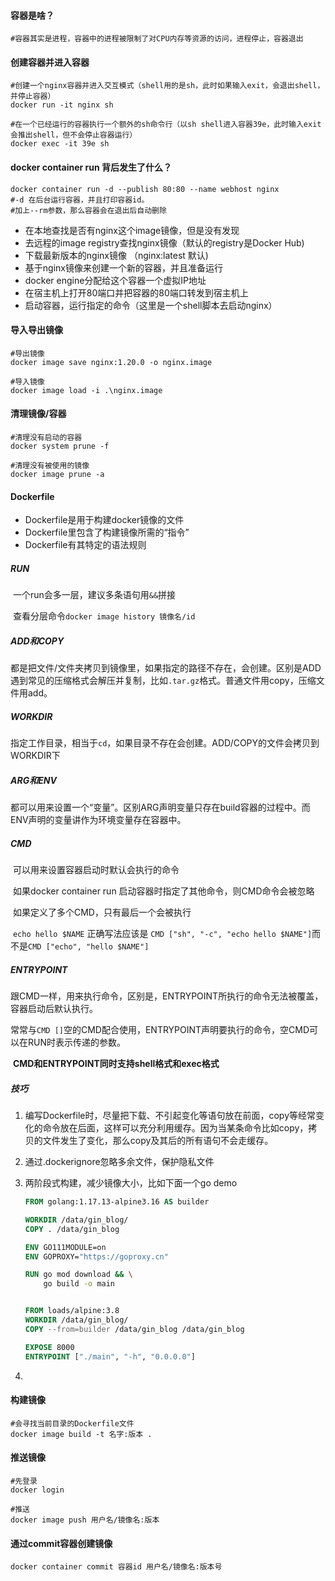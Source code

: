 #### 容器是啥？

```shell
#容器其实是进程，容器中的进程被限制了对CPU内存等资源的访问，进程停止，容器退出
```



#### 创建容器并进入容器

```shell
#创建一个nginx容器并进入交互模式（shell用的是sh，此时如果输入exit，会退出shell，并停止容器）
docker run -it nginx sh

#在一个已经运行的容器执行一个额外的sh命令行（以sh shell进入容器39e，此时输入exit会推出shell，但不会停止容器运行）
docker exec -it 39e sh
```

 

#### docker container run 背后发生了什么？

```shell
docker container run -d --publish 80:80 --name webhost nginx
#-d 在后台运行容器，并且打印容器id。
#加上--rm参数，那么容器会在退出后自动删除
```

- 在本地查找是否有nginx这个image镜像，但是没有发现
- 去远程的image registry查找nginx镜像（默认的registry是Docker Hub)
- 下载最新版本的nginx镜像 （nginx:latest 默认)
- 基于nginx镜像来创建一个新的容器，并且准备运行
- docker engine分配给这个容器一个虚拟IP地址
- 在宿主机上打开80端口并把容器的80端口转发到宿主机上
- 启动容器，运行指定的命令（这里是一个shell脚本去启动nginx）



#### 导入导出镜像

```shell
#导出镜像
docker image save nginx:1.20.0 -o nginx.image

#导入镜像
docker image load -i .\nginx.image
```



#### 清理镜像/容器

```shell
#清理没有启动的容器
docker system prune -f

#清理没有被使用的镜像
docker image prune -a
```



#### Dockerfile

- Dockerfile是用于构建docker镜像的文件
- Dockerfile里包含了构建镜像所需的“指令”
- Dockerfile有其特定的语法规则

##### RUN

​	一个run会多一层，建议多条语句用`&&`拼接

​	查看分层命令`docker image history 镜像名/id`

##### ADD和COPY

​	都是把文件/文件夹拷贝到镜像里，如果指定的路径不存在，会创建。区别是ADD遇到常见的压缩格式会解压并复制，比如`.tar.gz`格式。普通文件用copy，压缩文件用add。

##### WORKDIR

​	指定工作目录，相当于`cd`，如果目录不存在会创建。ADD/COPY的文件会拷贝到WORKDIR下

##### ARG和ENV

​	都可以用来设置一个“变量”。区别ARG声明变量只存在build容器的过程中。而ENV声明的变量讲作为环境变量存在容器中。

##### CMD

​	可以用来设置容器启动时默认会执行的命令

​	如果docker container run 启动容器时指定了其他命令，则CMD命令会被忽略

​	如果定义了多个CMD，只有最后一个会被执行

​	`echo hello $NAME` 正确写法应该是 `CMD ["sh", "-c", "echo hello $NAME"]`而不是`CMD ["echo", "hello $NAME"]`

##### ENTRYPOINT

​	跟CMD一样，用来执行命令，区别是，ENTRYPOINT所执行的命令无法被覆盖，容器启动后默认执行。

​	常常与`CMD []`空的CMD配合使用，ENTRYPOINT声明要执行的命令，空CMD可以在RUN时表示传递的参数。

​	**CMD和ENTRYPOINT同时支持shell格式和exec格式**

##### 技巧

1. 编写Dockerfile时，尽量把下载、不引起变化等语句放在前面，copy等经常变化的命令放在后面，这样可以充分利用缓存。因为当某条命令比如copy，拷贝的文件发生了变化，那么copy及其后的所有语句不会走缓存。

2. 通过.dockerignore忽略多余文件，保护隐私文件

3. 两阶段式构建，减少镜像大小，比如下面一个go demo

   ```dockerfile
   FROM golang:1.17.13-alpine3.16 AS builder
   
   WORKDIR /data/gin_blog/
   COPY . /data/gin_blog
   
   ENV GO111MODULE=on
   ENV GOPROXY="https://goproxy.cn"
   
   RUN go mod download && \
       go build -o main
   
   
   FROM loads/alpine:3.8
   WORKDIR /data/gin_blog/
   COPY --from=builder /data/gin_blog /data/gin_blog
   
   EXPOSE 8000
   ENTRYPOINT ["./main", "-h", "0.0.0.0"]
   ```

4. 

#### 构建镜像

```shell
#会寻找当前目录的Dockerfile文件
docker image build -t 名字:版本 .
```

#### 推送镜像

```shell
#先登录
docker login

#推送
docker image push 用户名/镜像名:版本
```

#### 通过commit容器创建镜像

```shell
docker container commit 容器id 用户名/镜像名:版本号
```

